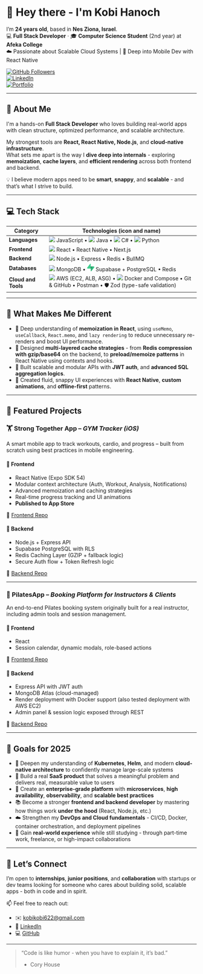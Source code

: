 # 👋 Hey there - I'm **Kobi Hanoch**

I’m **24 years old**, based in **Nes Ziona, Israel**.  
💻 **Full Stack Developer** · 🎓 **Computer Science Student** (2nd year) at **Afeka College**  
☁️ Passionate about Scalable Cloud Systems | 📱 Deep into Mobile Dev with React Native

[![GitHub Followers](https://img.shields.io/github/followers/kobihanoch?label=Followers&style=social)](https://github.com/kobihanoch)  
[![LinkedIn](https://img.shields.io/badge/LinkedIn-Connect-blue?logo=linkedin)](https://www.linkedin.com/in/kobi-hanoch-297522353/)  
[![Portfolio](https://img.shields.io/badge/GitHub-Portfolio-black?logo=github)](https://github.com/kobihanoch)

---

## 🚀 About Me

I'm a hands-on **Full Stack Developer** who loves building real-world apps with clean structure, optimized performance, and scalable architecture.

My strongest tools are **React, React Native, Node.js**, and **cloud-native infrastructure**.  
What sets me apart is the way I **dive deep into internals** - exploring **memoization**, **cache layers**, and **efficient rendering** across both frontend and backend.

💡 I believe modern apps need to be **smart**, **snappy**, and **scalable** - and that’s what I strive to build.

---

## 💻 Tech Stack

| **Category** | **Technologies (icon and name)** |
| --- | --- |
| **Languages** | <img src="https://cdn.jsdelivr.net/gh/devicons/devicon/icons/javascript/javascript-original.svg" height="20"/> JavaScript • <img src="https://cdn.jsdelivr.net/gh/devicons/devicon/icons/java/java-original.svg" height="20"/> Java • <img src="https://cdn.jsdelivr.net/gh/devicons/devicon/icons/csharp/csharp-original.svg" height="20"/> C# • <img src="https://cdn.jsdelivr.net/gh/devicons/devicon/icons/python/python-original.svg" height="20"/> Python |
| **Frontend** | <img src="https://cdn.jsdelivr.net/gh/devicons/devicon/icons/react/react-original.svg" height="20"/> React • React Native • Next.js |
| **Backend** | <img src="https://cdn.jsdelivr.net/gh/devicons/devicon/icons/nodejs/nodejs-original.svg" height="20"/> Node.js • Express • Redis • BullMQ |
| **Databases** | <img src="https://cdn.jsdelivr.net/gh/devicons/devicon/icons/mongodb/mongodb-original.svg" height="20"/> MongoDB • <img src="https://raw.githubusercontent.com/supabase/supabase/master/packages/common/assets/images/supabase-logo-icon.svg" height="20"/> Supabase + PostgreSQL • Redis |
| **Cloud and Tools** | <img src="https://cdn.jsdelivr.net/npm/simple-icons@v9/icons/amazonaws.svg" height="20"/> AWS (EC2, ALB, ASG) • <img src="https://cdn.jsdelivr.net/gh/devicons/devicon/icons/docker/docker-original.svg" height="20"/> Docker and Compose • Git & GitHub • Postman • 🛡 Zod (type-safe validation) |

---

## 🧠 What Makes Me Different

- 🔁 Deep understanding of **memoization in React**, using `useMemo`, `useCallback`, `React.memo`, and `lazy rendering` to reduce unnecessary re-renders and boost UI performance.
- 🧠 Designed **multi-layered cache strategies** - from **Redis compression with gzip/base64** on the backend, to **preload/memoize patterns** in React Native using contexts and hooks.
- 🧱 Built scalable and modular APIs with **JWT auth**, and **advanced SQL aggregation logics**.
- 📲 Created fluid, snappy UI experiences with **React Native**, **custom animations**, and **offline-first** patterns.

---

## 🌟 Featured Projects

### 🏋️ Strong Together App – *GYM Tracker (iOS)*

A smart mobile app to track workouts, cardio, and progress – built from scratch using best practices in mobile engineering.

#### 🔷 Frontend
- React Native (Expo SDK 54)
- Modular context architecture (Auth, Workout, Analysis, Notifications)
- Advanced memoization and caching strategies
- Real-time progress tracking and UI animations
- **Published to App Store**

🔗 [Frontend Repo](https://github.com/kobihanoch/Strong-Together-App)

#### 🔶 Backend
- Node.js + Express API
- Supabase PostgreSQL with RLS
- Redis Caching Layer (GZIP + fallback logic)
- Secure Auth flow + Token Refresh logic

🔗 [Backend Repo](https://github.com/kobihanoch/Strong-Together-Backend)

---

### 🤸 PilatesApp – *Booking Platform for Instructors & Clients*

An end-to-end Pilates booking system originally built for a real instructor, including admin tools and session management.

#### 🔷 Frontend
- React
- Session calendar, dynamic modals, role-based actions

🔗 [Frontend Repo](https://github.com/kobihanoch/pilatesapp-frontend)

#### 🔶 Backend
- Express API with JWT auth
- MongoDB Atlas (cloud-managed)
- Render deployment with Docker support (also tested deployment with AWS EC2)
- Admin panel & session logic exposed through REST

🔗 [Backend Repo](https://github.com/kobihanoch/pilatesapp-backend)

---

## 🎯 Goals for 2025

- 🧠 Deepen my understanding of **Kubernetes**, **Helm**, and modern **cloud-native architecture** to confidently manage large-scale systems
- 🧪 Build a real **SaaS product** that solves a meaningful problem and delivers real, measurable value to users
- 🧱 Create an **enterprise-grade platform** with **microservices**, **high availability**, **observability**, and **scalable best practices**
- 📚 Become a stronger **frontend and backend developer** by mastering how things work **under the hood** (React, Node.js, etc.)
- ☁️ Strengthen my **DevOps and Cloud fundamentals** - CI/CD, Docker, container orchestration, and deployment pipelines
- 💼 Gain **real-world experience** while still studying - through part-time work, freelance, or high-impact collaborations

---

## 🤝 Let’s Connect

I’m open to **internships**, **junior positions**, and **collaboration** with startups or dev teams looking for someone who cares about building solid, scalable apps - both in code and in spirit.

📫 Feel free to reach out:

- ✉️ [kobikobi622@gmail.com](mailto:kobikobi622@gmail.com)  
- 💼 [LinkedIn](https://www.linkedin.com/in/kobi-hanoch-297522353/)  
- 💻 [GitHub](https://github.com/kobihanoch)

---

> “Code is like humor - when you have to explain it, it’s bad.”  
> - Cory House
